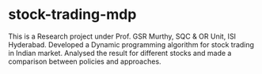 # stock-trading-mdp
This is a Research project under Prof. GSR Murthy, SQC &amp; OR Unit, ISI Hyderabad.
Developed a Dynamic programming algorithm for stock trading in Indian market. Analysed the result for different stocks and made a comparison between policies and approaches.
